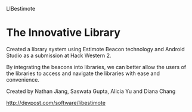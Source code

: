 LIBestimote

The Innovative Library
=====================

Created a library system using Estimote Beacon technology and Android Studio as a submission at Hack Western 2.

By integrating the beacons into libraries, we can better allow the users of the libraries to access and navigate the libraries with ease and convenience.

Created by Nathan Jiang, Saswata Gupta, Alicia Yu and Diana Chang

http://devpost.com/software/libestimote
